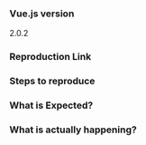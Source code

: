 <!--
中文用户请注意：

1. issue 只接受带重现的 bug 报告，请不要用来提问题！不符合要求的 issue 会被直接关闭。
2. 请尽量用英文描述你的 issue，这样能够让尽可能多的人帮到你。

Got a question?
===============
The issue list of this repo is **exclusively** for bug reports and feature requests. For simple questions, please use the following resources:

- Read the docs: https://vuejs.org/guide/
- Watch video tutorials: https://laracasts.com/series/learning-vue-step-by-step
- Ask in the Gitter chat room: https://gitter.im/vuejs/vue
- Ask on the forums: http://forum.vuejs.org/
- Look for/ask questions on stack overflow: https://stackoverflow.com/questions/ask?tags=vue.js

Reporting a bug?
================
- Try to search for your issue, it may have already been answered or even fixed in the development branch.

- Check if the issue is reproducible with the latest stable version of Vue. If you are using a pre-release, please indicate the specific version you are using.

- It is **required** that you clearly describe the steps necessary to reproduce the issue you are running into. Issues with no clear repro steps will not be triaged. If an issue labeled "need repro" receives no further input from the issue author for more than 5 days, it will be closed.

- It is recommended that you make a JSFiddle/JSBin/Codepen to demonstrate your issue. You could start with [this template](http://jsfiddle.net/5sH6A/) that already includes the latest version of Vue.

- For potential SSR (Server Side Rendering) issue or bugs that involves build setups, you can create a reproduction repository with steps in the README.

- If your issue is resolved but still open, don’t hesitate to close it. In case you found a solution by yourself, it could be helpful to explain how you fixed it.

Have a feature request?
=======================
Remove the template from below and provide thoughtful commentary *and code samples* on what this feature means for your product. What will it allow you to do that you can't do today? How will it make current work-arounds straightforward? What potential bugs and edge cases does it help to avoid? etc. Please keep it product-centric.
-->

<!-- BUG REPORT TEMPLATE -->
### Vue.js version
2.0.2

### Reproduction Link
<!-- A minimal JSBin, JSFiddle, Codepen, or a GitHub repository that can reproduce the bug. -->
<!-- You could start with this template: http://jsfiddle.net/df4Lnuw6/ -->

### Steps to reproduce

### What is Expected?

### What is actually happening?
